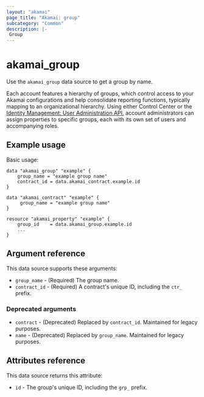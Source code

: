 ```yaml
---
layout: "akamai"
page_title: "Akamai: group"
subcategory: "Common"
description: |-
 Group
---
```


# akamai_group

Use the `akamai_group` data source to get a group by name.

Each account features a hierarchy of groups, which control access to your
Akamai configurations and help consolidate reporting functions, typically
mapping to an organizational hierarchy. Using either Control Center or the
[Identity Management: User Administration API](https://techdocs.akamai.com/iam-api/reference/api),
account administrators can assign properties to specific groups, each with
its own set of users and accompanying roles.

## Example usage

Basic usage:

```hcl
data "akamai_group" "example" {
    group_name = "example group name"
    contract_id = data.akamai_contract.example.id
}

data "akamai_contract" "example" {
     group_name = "example group name"
}

resource "akamai_property" "example" {
    group_id    = data.akamai_group.example.id
    ...
}
```

## Argument reference

This data source supports these arguments:

* `group_name` - (Required) The group name.
* `contract_id` - (Required) A contract's unique ID, including the `ctr_` prefix.

### Deprecated arguments
* `contract` - (Deprecated) Replaced by `contract_id`. Maintained for legacy purposes.
* `name` -  (Deprecated) Replaced by `group_name`. Maintained for legacy purposes.

## Attributes reference

This data source returns this attribute:

* `id` - The group's unique ID, including the `grp_` prefix.
